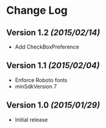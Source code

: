 Change Log
==========

Version 1.2 *(2015/02/14)*
--------------------------
* Add CheckBoxPreference

Version 1.1 *(2015/02/04)*
--------------------------
* Enforce Roboto fonts
* minSdkVersion 7

Version 1.0 *(2015/01/29)*
--------------------------
* Initial release